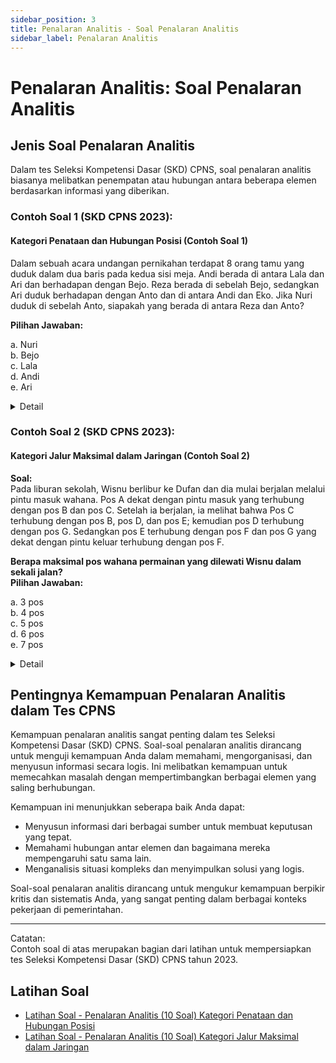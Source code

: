 ```yaml
---
sidebar_position: 3
title: Penalaran Analitis - Soal Penalaran Analitis
sidebar_label: Penalaran Analitis
---
```


# Penalaran Analitis: Soal Penalaran Analitis

## Jenis Soal Penalaran Analitis

Dalam tes Seleksi Kompetensi Dasar (SKD) CPNS, soal penalaran analitis biasanya melibatkan penempatan atau hubungan antara beberapa elemen berdasarkan informasi yang diberikan.

### Contoh Soal 1 (SKD CPNS 2023):

#### Kategori Penataan dan Hubungan Posisi (Contoh Soal 1)

Dalam sebuah acara undangan pernikahan terdapat 8 orang tamu yang duduk dalam dua baris pada kedua sisi meja. Andi berada di antara Lala dan Ari dan berhadapan dengan Bejo. Reza berada di sebelah Bejo, sedangkan Ari duduk berhadapan dengan Anto dan di antara Andi dan Eko. Jika Nuri duduk di sebelah Anto, siapakah yang berada di antara Reza dan Anto?

**Pilihan Jawaban:**

a. Nuri  
b. Bejo  
c. Lala  
d. Andi  
e. Ari

<details>
<summary>Detail</summary>

**Penjelasan:**

1. **Informasi yang Diberikan:**

   - Andi berada di antara Lala dan Ari dan berhadapan dengan Bejo.
   - Reza berada di sebelah Bejo.
   - Ari duduk berhadapan dengan Anto dan di antara Andi dan Eko.
   - Nuri duduk di sebelah Anto.

2. **Penyusunan Posisi:**

   - **Menentukan Posisi Andi dan Bejo:**

     - Andi berada di antara Lala dan Ari dan berhadapan dengan Bejo. Jadi, Bejo harus berada di sisi meja yang berhadapan dengan Andi.

   - **Menentukan Posisi Ari dan Eko:**

     - Ari duduk di antara Andi dan Eko dan berhadapan dengan Anto. Ini berarti Ari dan Eko berada di satu sisi meja, sementara Anto di sisi berhadapan.

   - **Menentukan Posisi Reza dan Nuri:**

     - Reza berada di sebelah Bejo, sehingga posisinya berdekatan dengan Bejo.
     - Nuri duduk di sebelah Anto, sehingga Nuri juga berada di sisi meja yang sama dengan Anto.

   - **Menyusun Semua Informasi:**
     - Posisi meja dibagi menjadi dua sisi yang berhadapan. Andi dan Bejo berada di sisi yang berlawanan. Reza duduk di sebelah Bejo, dan Nuri di sebelah Anto. Dengan penempatan ini, kita bisa menyimpulkan bahwa Bejo adalah orang yang berada di antara Reza dan Anto, karena Reza dan Bejo berdekatan, dan Anto berada di sisi meja yang berlawanan.

   **Jawaban yang benar adalah:** **b. Bejo**

</details>

### Contoh Soal 2 (SKD CPNS 2023):

#### Kategori Jalur Maksimal dalam Jaringan (Contoh Soal 2)

**Soal:**  
Pada liburan sekolah, Wisnu berlibur ke Dufan dan dia mulai berjalan melalui pintu masuk wahana. Pos A dekat dengan pintu masuk yang terhubung dengan pos B dan pos C. Setelah ia berjalan, ia melihat bahwa Pos C terhubung dengan pos B, pos D, dan pos E; kemudian pos D terhubung dengan pos G. Sedangkan pos E terhubung dengan pos F dan pos G yang dekat dengan pintu keluar terhubung dengan pos F.

**Berapa maksimal pos wahana permainan yang dilewati Wisnu dalam sekali jalan?**  
**Pilihan Jawaban:**

a. 3 pos  
b. 4 pos  
c. 5 pos  
d. 6 pos  
e. 7 pos

<details>
<summary>Detail</summary>

**Penjelasan:**

1. **Menganalisis Hubungan Pos:**

   - Pos A terhubung dengan pos B dan pos C.
   - Pos C terhubung dengan pos B, pos D, dan pos E.
   - Pos D terhubung dengan pos G.
   - Pos E terhubung dengan pos F dan pos G.
   - Pos G terhubung dengan pos F, dan pos G dekat dengan pintu keluar.

2. **Menentukan Jalur Maksimal:**

   - Dari Pos A, Wisnu dapat pergi ke Pos C, Pos D, Pos G, dan Pos E.
   - Dari Pos E, Wisnu dapat menuju Pos F.
   - Pos G dan Pos F adalah pos yang terhubung dan Pos G adalah pos dekat pintu keluar.

   Jalur yang mungkin:

   - A → C → D → G → F
   - A → C → E → F
   - A → C → D → G

   Dengan analisis ini, Wisnu bisa melewati hingga 6 pos wahana permainan dalam sekali jalan, yaitu Pos A, Pos C, Pos D, Pos G, Pos F.

   **Jawaban yang benar adalah:** **d. 6 pos**

</details>

## Pentingnya Kemampuan Penalaran Analitis dalam Tes CPNS

Kemampuan penalaran analitis sangat penting dalam tes Seleksi Kompetensi Dasar (SKD) CPNS. Soal-soal penalaran analitis dirancang untuk menguji kemampuan Anda dalam memahami, mengorganisasi, dan menyusun informasi secara logis. Ini melibatkan kemampuan untuk memecahkan masalah dengan mempertimbangkan berbagai elemen yang saling berhubungan.

Kemampuan ini menunjukkan seberapa baik Anda dapat:

- Menyusun informasi dari berbagai sumber untuk membuat keputusan yang tepat.
- Memahami hubungan antar elemen dan bagaimana mereka mempengaruhi satu sama lain.
- Menganalisis situasi kompleks dan menyimpulkan solusi yang logis.

Soal-soal penalaran analitis dirancang untuk mengukur kemampuan berpikir kritis dan sistematis Anda, yang sangat penting dalam berbagai konteks pekerjaan di pemerintahan.

---

Catatan:  
Contoh soal di atas merupakan bagian dari latihan untuk mempersiapkan tes Seleksi Kompetensi Dasar (SKD) CPNS tahun 2023.

## Latihan Soal

- [Latihan Soal - Penalaran Analitis (10 Soal) Kategori Penataan dan Hubungan Posisi](/ringkasan-skd-cpns/docs/latihan-soal/soal-verbal/latihan-soal-penalaran-analitis)
- [Latihan Soal - Penalaran Analitis (10 Soal) Kategori Jalur Maksimal dalam Jaringan](/ringkasan-skd-cpns/docs/latihan-soal/soal-verbal/latihan-soal-penalaran-anlistis-jalur)
